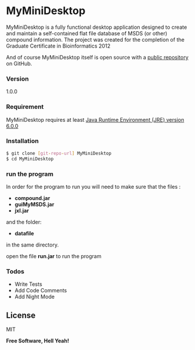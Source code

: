 # MyMiniDesktop

MyMiniDesktop is a fully functional desktop application designed to create
and maintain a self-contained flat file database of MSDS (or other) compound
information. The project was created for the completion of the Graduate Certificate in Bioinformatics 2012

And of course MyMiniDesktop itself is open source with a [public repository][smrt] on GitHub.

### Version
1.0.0

### Requirement

MyMiniDesktop requires at least [Java Runtime Environment (JRE) version 6.0.0]



### Installation

```sh
$ git clone [git-repo-url] MyMiniDesktop
$ cd MyMiniDesktop
```

### run the program

In order for the program to run you will need to make sure that the files :

*    **compound.jar**   
*    **guiMyMSDS.jar** 
*    **jxl.jar** 

and the folder:

*    **datafile** 

in the same directory.

open the file **run.jar**  to run the program


### Todos

 - Write Tests
 - Add Code Comments
 - Add Night Mode

License
----

MIT


**Free Software, Hell Yeah!**

[//]: # (These are reference links used in the body of this note and get stripped out when the markdown processor does it's job. There is no need to format nicely because it shouldn't be seen. Thanks SO - http://stackoverflow.com/questions/4823468/store-comments-in-markdown-syntax)


[Java Runtime Environment (JRE) version 6.0.0]: <http://www.oracle.com/technetwork/java/javase/downloads/index.html>
[smrt]: <https://github.com/smrtnrd/MyMiniDesktop>
[git-repo-url]: <https://github.com/smrtnrd/MyMiniDesktop.git>


